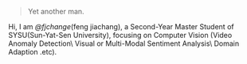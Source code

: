 

> Yet another man.


Hi, I am *@fjchange*(feng jiachang), a Second-Year Master Student of SYSU(Sun-Yat-Sen University), focusing on Computer Vision (Video Anomaly Detection\ Visual or Multi-Modal Sentiment Analysis\ Domain Adaption .etc).





